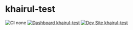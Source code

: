 # khairul-test

![CI none](https://img.shields.io/badge/ci-none-orange.svg)
[![Dashboard khairul-test](https://img.shields.io/badge/dashboard-khairul_test-yellow.svg)](https://dashboard.pantheon.io/sites/d21b865a-a23d-4005-93f7-ff8fc7049622#dev/code)
[![Dev Site khairul-test](https://img.shields.io/badge/site-khairul_test-blue.svg)](http://dev-khairul-test.pantheonsite.io/)